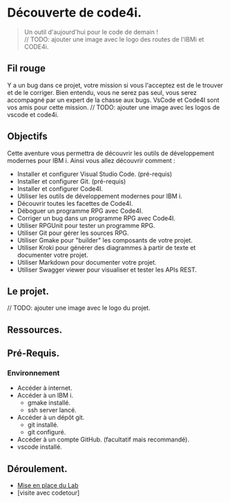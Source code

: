 # Découverte de code4i.
> Un outil d'aujourd'hui pour le code de demain !  
// TODO: ajouter une image avec le logo des routes de l'IBMi et CODE4i.

## Fil rouge 

Y a un bug dans ce projet, votre mission si vous l'acceptez est de le trouver et de le corriger.
Bien entendu, vous ne serez pas seul, vous serez accompagné par un expert de la chasse aux bugs.
VsCode et Code4I sont vos amis pour cette mission.
// TODO: ajouter une image avec les logos de vscode et code4i.
 


## Objectifs

Cette aventure vous permettra de découvrir les outils de développement modernes pour IBM i.
Ainsi vous allez découvrir comment :
- Installer et configurer Visual Studio Code. (pré-requis)
- Installer et configurer Git. (pré-requis)
- Installer et configurer Code4I.
- Utiliser les outils de développement modernes pour IBM i.
- Découvrir toutes les facettes de Code4I.
- Déboguer un programme RPG avec Code4I.
- Corriger un bug dans un programme RPG avec Code4I.
- Utiliser RPGUnit pour tester un programme RPG.
- Utiliser Git pour gérer les sources RPG.
- Utiliser Gmake pour "builder" les composants de votre projet.
- Utiliser Kroki pour générer des diagrammes à partir de texte et documenter votre projet.
- Utiliser Markdown pour documenter votre projet.
- Utiliser Swagger viewer pour visualiser et tester les APIs REST.

## Le projet.
// TODO: ajouter une image avec le logo du projet.

## Ressources.

## Pré-Requis.
### Environnement
- Accéder à internet.
- Accéder à un IBM i.
    - gmake installé.
    - ssh server lancé.
- Accéder à un dépôt git.
    - git installé.
    - git configuré.
- Accéder à un compte GitHub. (facultatif mais recommandé).
- vscode installé.


## Déroulement.

 - [Mise en place du Lab](01_MiseEnPlace_LAB/README.md)
 - [visite avec codetour] 


